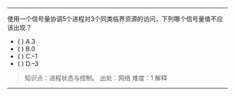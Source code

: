 ---
使用一个信号量协调5个进程对3个同类临界资源的访问，下列哪个信号量值不应该出现？
- ( ) A.3 
- ( ) B.0 
- ( ) C.–1 
- ( ) D.–3

> 知识点：进程状态与控制。
> 出处：网络
> 难度：1
> 解释

---